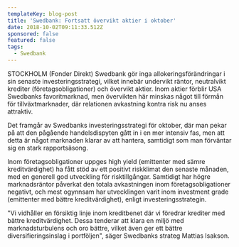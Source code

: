 ```yaml
---
templateKey: blog-post
title: 'Swedbank: Fortsatt övervikt aktier i oktober'
date: 2018-10-02T09:11:33.512Z
sponsored: false
featured: false
tags:
  - Swedbank
---
```

STOCKHOLM (Fonder Direkt) Swedbank gör inga allokeringsförändringar i sin senaste investeringsstrategi, vilket innebär undervikt räntor, neutralvikt krediter (företagsobligationer) och övervikt aktier. Inom aktier förblir USA Swedbanks favoritmarknad, men övervikten här minskas något till förmån för tillväxtmarknader, där relationen avkastning kontra risk nu anses attraktiv.

Det framgår av Swedbanks investeringsstrategi för oktober, där man pekar på att den pågående handelsdispyten gått in i en mer intensiv fas, men att detta är något marknaden klarar av att hantera, samtidigt som man förväntar sig en stark rapportsäsong. 

Inom företagsobligationer uppges high yield (emittenter med sämre kreditvärdighet) ha fått stöd av ett positivt riskklimat den senaste månaden, med en generell god utveckling för risktillgångar. Samtidigt har högre marknadsräntor påverkat den totala avkastningen inom företagsobligationer negativt, och mest ogynnsam har utvecklingen varit inom investment grade (emittenter med bättre kreditvärdighet), enligt investeringsstrategin. 

"Vi vidhåller en försiktig linje inom kreditbenet där vi föredrar krediter med bättre kreditvärdighet. Dessa tenderar att klara en miljö med marknadsturbulens och oro bättre, vilket även ger ett bättre diversifieringsinslag i portföljen", säger Swedbanks strateg Mattias Isakson.
